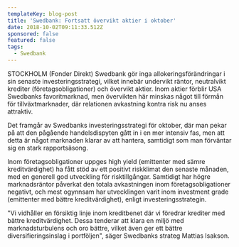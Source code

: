 ```yaml
---
templateKey: blog-post
title: 'Swedbank: Fortsatt övervikt aktier i oktober'
date: 2018-10-02T09:11:33.512Z
sponsored: false
featured: false
tags:
  - Swedbank
---
```

STOCKHOLM (Fonder Direkt) Swedbank gör inga allokeringsförändringar i sin senaste investeringsstrategi, vilket innebär undervikt räntor, neutralvikt krediter (företagsobligationer) och övervikt aktier. Inom aktier förblir USA Swedbanks favoritmarknad, men övervikten här minskas något till förmån för tillväxtmarknader, där relationen avkastning kontra risk nu anses attraktiv.

Det framgår av Swedbanks investeringsstrategi för oktober, där man pekar på att den pågående handelsdispyten gått in i en mer intensiv fas, men att detta är något marknaden klarar av att hantera, samtidigt som man förväntar sig en stark rapportsäsong. 

Inom företagsobligationer uppges high yield (emittenter med sämre kreditvärdighet) ha fått stöd av ett positivt riskklimat den senaste månaden, med en generell god utveckling för risktillgångar. Samtidigt har högre marknadsräntor påverkat den totala avkastningen inom företagsobligationer negativt, och mest ogynnsam har utvecklingen varit inom investment grade (emittenter med bättre kreditvärdighet), enligt investeringsstrategin. 

"Vi vidhåller en försiktig linje inom kreditbenet där vi föredrar krediter med bättre kreditvärdighet. Dessa tenderar att klara en miljö med marknadsturbulens och oro bättre, vilket även ger ett bättre diversifieringsinslag i portföljen", säger Swedbanks strateg Mattias Isakson.
